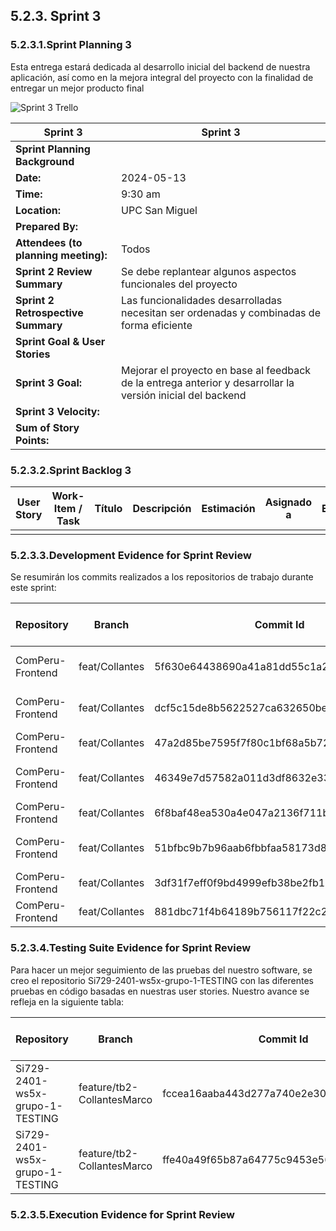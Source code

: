 ## 5.2.3. Sprint 3
### 5.2.3.1.Sprint Planning 3

Esta entrega estará dedicada al desarrollo inicial del backend de nuestra aplicación, así como en la mejora integral del proyecto con la finalidad de entregar un mejor producto final

![Sprint 3 Trello]()

| **Sprint 3**                | Sprint 3 |
|-----------------------------|----------|
| **Sprint Planning Background** |            |
| **Date:**                   | 2024-05-13 |
| **Time:**                   | 9:30 am |
| **Location:**               | UPC San Miguel |
| **Prepared By:**            |  |
| **Attendees (to planning meeting):** | Todos |
| **Sprint 2 Review Summary** | Se debe replantear algunos aspectos funcionales del proyecto | |
| **Sprint 2 Retrospective Summary** | Las funcionalidades desarrolladas necesitan ser ordenadas y combinadas de forma eficiente |
| **Sprint Goal & User Stories** | |
| **Sprint 3 Goal:**             | Mejorar el proyecto en base al feedback de la entrega anterior y desarrollar la versión inicial del backend |
| **Sprint 3 Velocity:**         |  |
| **Sum of Story Points:**       |  |

### 5.2.3.2.Sprint Backlog 3

|**User Story** | **Work-Item / Task** | **Título** | **Descripción** | **Estimación** | **Asignado a** | **Estado** |
|------------|------------------|--------|-------------|------------|------------|--------|
| | | | | | | |

### 5.2.3.3.Development Evidence for Sprint Review

Se resumirán los commits realizados a los repositorios de trabajo durante este sprint:

| **Repository** | **Branch** | **Commit Id** | **Commit Message** | **Commit Message Body** | **Commited on (Date)** |
|--|--|--|--|--|--|
|ComPeru-Frontend|feat/Collantes|5f630e64438690a41a81dd55c1a204426cc9175a|feat: json-server configuration||18/05/2024|
|ComPeru-Frontend|feat/Collantes|dcf5c15de8b5622527ca632650bea2357d6bec30|feat: header & footer for home page||18/05/2024|
|ComPeru-Frontend|feat/Collantes|47a2d85be7595f7f80c1bf68a5b72020682864f8|feat: home page v1||18/05/2024|
|ComPeru-Frontend|feat/Collantes|46349e7d57582a011d3df8632e33c480dc97c562|feat: services for home & data||18/05/2024|
|ComPeru-Frontend|feat/Collantes|6f8baf48ea530a4e047a2136f711b20f91763147|fix: routing for home||18/05/2024|
|ComPeru-Frontend|feat/Collantes|51bfbc9b7b96aab6fbbfaa58173d832ccecdc42b|fix: new structure for data||02/06/2024|
|ComPeru-Frontend|feat/Collantes|3df31f7eff0f9bd4999efb38be2fb13c1be1b4b4|fix: update in db.json||3/06/2024|
|ComPeru-Frontend|feat/Collantes|881dbc71f4b64189b756117f22c229209c8cd592|fix: routes pre-merging||3/06/2024|

### 5.2.3.4.Testing Suite Evidence for Sprint Review

Para hacer un mejor seguimiento de las pruebas del nuestro software, se creo el repositorio Si729-2401-ws5x-grupo-1-TESTING con las diferentes pruebas en código basadas en nuestras user stories.
Nuestro avance se refleja en la siguiente tabla:

| **Repository** | **Branch** | **Commit Id** | **Commit Message** | **Commit Message Body** | **Commited on (Date)** |
|--|--|--|--|--|--|
|Si729-2401-ws5x-grupo-1-TESTING|feature/tb2-CollantesMarco|fccea16aaba443d277a740e2e30a66f6e3d1c12e|feat: Testing for assigned features| |19/05/2024|
|Si729-2401-ws5x-grupo-1-TESTING|feature/tb2-CollantesMarco|ffe40a49f65b87a64775c9453e56858eef8f16a7|fix: updated in "then"| |19/05/2024|

### 5.2.3.5.Execution Evidence for Sprint Review


